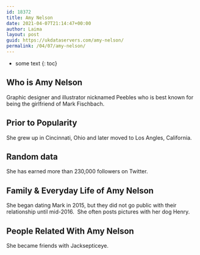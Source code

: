```yaml
---
id: 18372
title: Amy Nelson
date: 2021-04-07T21:14:47+00:00
author: Laima
layout: post
guid: https://ukdataservers.com/amy-nelson/
permalink: /04/07/amy-nelson/
---
```


* some text
{: toc}


## Who is Amy Nelson
                  
                  
                  
Graphic designer and illustrator nicknamed Peebles who is best known for being the girlfriend of Mark Fischbach.
                  
              
            
              
            
                
                
                
## Prior to Popularity
                  
                  
                  
She grew up in Cincinnati, Ohio and later moved to Los Angles, California.
                  
              
            
              
            
                
                
                
## Random data
                  
                  
                  
She has earned more than 230,000 followers on Twitter.
                  
              
            
              
            
                
                
                
## Family & Everyday Life of Amy Nelson
                  
                  
                  
She began dating Mark in 2015, but they did not go public with their relationship until mid-2016.  She often posts pictures with her dog Henry. 
                  
              
            
              
            
                
                
                
## People Related With Amy Nelson
                  
                  
                  
She became friends with Jacksepticeye.
                  
              
            
              
            
                
              
            
              
              
            
            
              
            
          
          
          